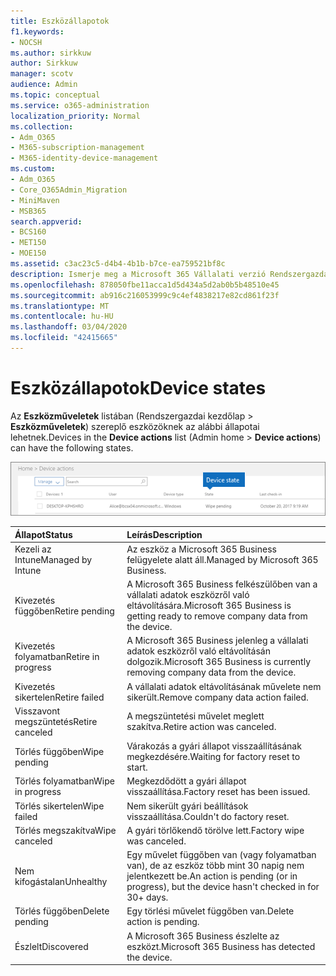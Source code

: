 ```yaml
---
title: Eszközállapotok
f1.keywords:
- NOCSH
ms.author: sirkkuw
author: Sirkkuw
manager: scotv
audience: Admin
ms.topic: conceptual
ms.service: o365-administration
localization_priority: Normal
ms.collection:
- Adm_O365
- M365-subscription-management
- M365-identity-device-management
ms.custom:
- Adm_O365
- Core_O365Admin_Migration
- MiniMaven
- MSB365
search.appverid:
- BCS160
- MET150
- MOE150
ms.assetid: c3ac23c5-d4b4-4b1b-b7ce-ea759521bf8c
description: Ismerje meg a Microsoft 365 Vállalati verzió Rendszergazdai kezdőlapjának Eszközműveletek listájában található különböző eszközállapotokat.
ms.openlocfilehash: 878050fbe11acca1d5d434a5d2ab0b5b48510e45
ms.sourcegitcommit: ab916c216053999c9c4ef4838217e82cd861f23f
ms.translationtype: MT
ms.contentlocale: hu-HU
ms.lasthandoff: 03/04/2020
ms.locfileid: "42415665"
---
```

# <a name="device-states"></a><span data-ttu-id="16110-103">Eszközállapotok</span><span class="sxs-lookup"><span data-stu-id="16110-103">Device states</span></span>

<span data-ttu-id="16110-104">Az **Eszközműveletek** listában (Rendszergazdai kezdőlap \> **Eszközműveletek**) szereplő eszközöknek az alábbi állapotai lehetnek.</span><span class="sxs-lookup"><span data-stu-id="16110-104">Devices in the **Device actions** list (Admin home \> **Device actions**) can have the following states.</span></span>
  
![In the Device actions list, you can see the Devices states.](../media/a621c47e-45d9-4e1a-beb9-c03254d40c1d.png)
  
|<span data-ttu-id="16110-106">**Állapot**</span><span class="sxs-lookup"><span data-stu-id="16110-106">**Status**</span></span>|<span data-ttu-id="16110-107">**Leírás**</span><span class="sxs-lookup"><span data-stu-id="16110-107">**Description**</span></span>|
|:-----|:-----|
|<span data-ttu-id="16110-108">Kezeli az Intune</span><span class="sxs-lookup"><span data-stu-id="16110-108">Managed by Intune</span></span>  <br/> |<span data-ttu-id="16110-109">Az eszköz a Microsoft 365 Business felügyelete alatt áll.</span><span class="sxs-lookup"><span data-stu-id="16110-109">Managed by Microsoft 365 Business.</span></span>  <br/> |
|<span data-ttu-id="16110-110">Kivezetés függőben</span><span class="sxs-lookup"><span data-stu-id="16110-110">Retire pending</span></span>  <br/> |<span data-ttu-id="16110-111">A Microsoft 365 Business felkészülőben van a vállalati adatok eszközről való eltávolítására.</span><span class="sxs-lookup"><span data-stu-id="16110-111">Microsoft 365 Business is getting ready to remove company data from the device.</span></span>  <br/> |
|<span data-ttu-id="16110-112">Kivezetés folyamatban</span><span class="sxs-lookup"><span data-stu-id="16110-112">Retire in progress</span></span>  <br/> |<span data-ttu-id="16110-113">A Microsoft 365 Business jelenleg a vállalati adatok eszközről való eltávolításán dolgozik.</span><span class="sxs-lookup"><span data-stu-id="16110-113">Microsoft 365 Business is currently removing company data from the device.</span></span>  <br/> |
|<span data-ttu-id="16110-114">Kivezetés sikertelen</span><span class="sxs-lookup"><span data-stu-id="16110-114">Retire failed</span></span>  <br/> | <span data-ttu-id="16110-115">A vállalati adatok eltávolításának művelete nem sikerült.</span><span class="sxs-lookup"><span data-stu-id="16110-115">Remove company data action failed.</span></span>  <br/> |
|<span data-ttu-id="16110-116">Visszavont megszüntetés</span><span class="sxs-lookup"><span data-stu-id="16110-116">Retire canceled</span></span>  <br/> |<span data-ttu-id="16110-117">A megszüntetési művelet meglett szakítva.</span><span class="sxs-lookup"><span data-stu-id="16110-117">Retire action was canceled.</span></span>  <br/> |
|<span data-ttu-id="16110-118">Törlés függőben</span><span class="sxs-lookup"><span data-stu-id="16110-118">Wipe pending</span></span>  <br/> |<span data-ttu-id="16110-119">Várakozás a gyári állapot visszaállításának megkezdésére.</span><span class="sxs-lookup"><span data-stu-id="16110-119">Waiting for factory reset to start.</span></span>  <br/> |
|<span data-ttu-id="16110-120">Törlés folyamatban</span><span class="sxs-lookup"><span data-stu-id="16110-120">Wipe in progress</span></span>  <br/> |<span data-ttu-id="16110-121">Megkezdődött a gyári állapot visszaállítása.</span><span class="sxs-lookup"><span data-stu-id="16110-121">Factory reset has been issued.</span></span>  <br/> |
|<span data-ttu-id="16110-122">Törlés sikertelen</span><span class="sxs-lookup"><span data-stu-id="16110-122">Wipe failed</span></span>  <br/> |<span data-ttu-id="16110-123">Nem sikerült gyári beállítások visszaállítása.</span><span class="sxs-lookup"><span data-stu-id="16110-123">Couldn't do factory reset.</span></span>  <br/> |
|<span data-ttu-id="16110-124">Törlés megszakítva</span><span class="sxs-lookup"><span data-stu-id="16110-124">Wipe canceled</span></span>  <br/> |<span data-ttu-id="16110-125">A gyári törlőkendő törölve lett.</span><span class="sxs-lookup"><span data-stu-id="16110-125">Factory wipe was canceled.</span></span>  <br/> |
|<span data-ttu-id="16110-126">Nem kifogástalan</span><span class="sxs-lookup"><span data-stu-id="16110-126">Unhealthy</span></span>  <br/> |<span data-ttu-id="16110-127">Egy művelet függőben van (vagy folyamatban van), de az eszköz több mint 30 napig nem jelentkezett be.</span><span class="sxs-lookup"><span data-stu-id="16110-127">An action is pending (or in progress), but the device hasn't checked in for 30+ days.</span></span>  <br/> |
|<span data-ttu-id="16110-128">Törlés függőben</span><span class="sxs-lookup"><span data-stu-id="16110-128">Delete pending</span></span>  <br/> |<span data-ttu-id="16110-129">Egy törlési művelet függőben van.</span><span class="sxs-lookup"><span data-stu-id="16110-129">Delete action is pending.</span></span>  <br/> |
|<span data-ttu-id="16110-130">Észlelt</span><span class="sxs-lookup"><span data-stu-id="16110-130">Discovered</span></span>  <br/> |<span data-ttu-id="16110-131">A Microsoft 365 Business észlelte az eszközt.</span><span class="sxs-lookup"><span data-stu-id="16110-131">Microsoft 365 Business has detected the device.</span></span>  <br/> |
   
